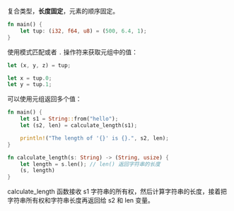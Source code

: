 复合类型，**长度固定**，元素的顺序固定。

```rust
fn main() {
    let tup: (i32, f64, u8) = (500, 6.4, 1);
}
```

使用模式匹配或者 `.` 操作符来获取元组中的值：

```rust
let (x, y, z) = tup;

let x = tup.0;
let y = tup.1;
```

可以使用元组返回多个值：

```rust
fn main() {
    let s1 = String::from("hello");
    let (s2, len) = calculate_length(s1);

    println!("The length of '{}' is {}.", s2, len);
}

fn calculate_length(s: String) -> (String, usize) {
    let length = s.len(); // len() 返回字符串的长度
    (s, length)
}
```

calculate_length 函数接收 s1 字符串的所有权，然后计算字符串的长度，接着把字符串所有权和字符串长度再返回给 s2 和 len 变量。
